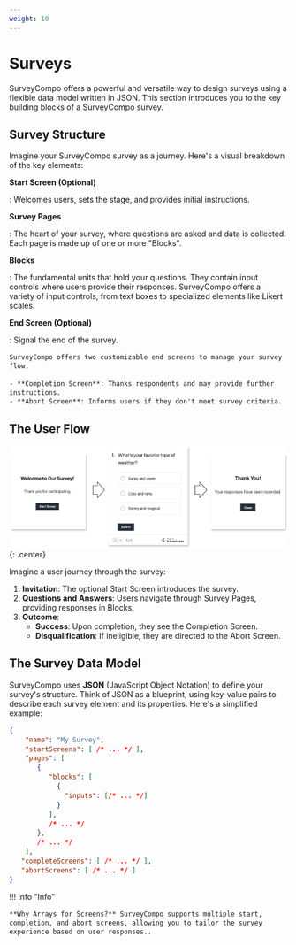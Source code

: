 ```yaml
---
weight: 10
---
```


# Surveys

SurveyCompo offers a powerful and versatile way to design surveys using a flexible data model written in JSON. This section introduces you to the key building blocks of a SurveyCompo survey.

## Survey Structure

Imagine your SurveyCompo survey as a journey. Here's a visual breakdown of the key elements:

**Start Screen (Optional)**

:   Welcomes users, sets the stage, and provides initial instructions.

**Survey Pages**

:   The heart of your survey, where questions are asked and data is collected.  Each page is made up of one or more "Blocks".

**Blocks**

:   The fundamental units that hold your questions. They contain input controls where users provide their responses. SurveyCompo offers a variety of input controls, from text boxes to specialized elements like Likert scales.


**End Screen (Optional)**

:   Signal the end of the survey.

    SurveyCompo offers two customizable end screens to manage your survey flow.

    - **Completion Screen**: Thanks respondents and may provide further instructions.
    - **Abort Screen**: Informs users if they don't meet survey criteria.

## The User Flow

![user-flow](../assets/images/user-flow.png){: .center}

Imagine a user journey through the survey:

1. **Invitation**: The optional Start Screen introduces the survey.
1. **Questions and Answers**: Users navigate through Survey Pages, providing responses in Blocks.
1. **Outcome**:
    - **Success**: Upon completion, they see the Completion Screen.
    - **Disqualification**: If ineligible, they are directed to the Abort Screen.


## The Survey Data Model

SurveyCompo uses **JSON** (JavaScript Object Notation) to define your survey's structure. Think of JSON as a blueprint, using key-value pairs to describe each survey element and its properties.  Here's a simplified example:

```json linenums="1"
{
    "name": "My Survey",
    "startScreens": [ /* ... */ ],
    "pages": [
       {
          "blocks": [
            {
              "inputs": [/* ... */]
            }
          ],
          /* ... */
       },
       /* ... */
    ],
   "completeScreens": [ /* ... */ ],
   "abortScreens": [ /* ... */ ]
}
```

!!! info "Info"

    **Why Arrays for Screens?** SurveyCompo supports multiple start, completion, and abort screens, allowing you to tailor the survey experience based on user responses..
